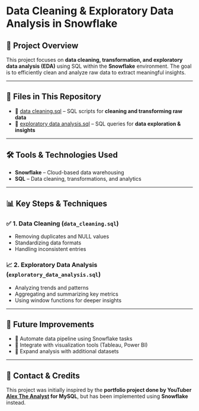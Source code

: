 # **Data Cleaning & Exploratory Data Analysis in Snowflake**

## 📌 Project Overview  
This project focuses on **data cleaning, transformation, and exploratory data analysis (EDA)** using SQL within the **Snowflake** environment. The goal is to efficiently clean and analyze raw data to extract meaningful insights.  

---

## 📂 Files in This Repository  
- 📄 [data cleaning.sql](https://github.com/saya304/Data-Cleaning-and-Exploratory-Data-Analysis/blob/main/data%20cleaning.sql) – SQL scripts for **cleaning and transforming raw data**  
- 📄 [exploratory data analysis.sql](https://github.com/saya304/Data-Cleaning-and-Exploratory-Data-Analysis/blob/main/exploratory%20data%20analysis.sql) – SQL queries for **data exploration & insights**    

---

## 🛠️ Tools & Technologies Used  
- **Snowflake** – Cloud-based data warehousing  
- **SQL** – Data cleaning, transformations, and analytics  

---

## 📊 Key Steps & Techniques  

### ✅ 1. Data Cleaning (`data_cleaning.sql`)  
- Removing duplicates and NULL values  
- Standardizing data formats  
- Handling inconsistent entries  

### 📈 2. Exploratory Data Analysis (`exploratory_data_analysis.sql`)  
- Analyzing trends and patterns  
- Aggregating and summarizing key metrics  
- Using window functions for deeper insights  

---

## 📌 Future Improvements  
- 🔹 Automate data pipeline using Snowflake tasks  
- 🔹 Integrate with visualization tools (Tableau, Power BI)  
- 🔹 Expand analysis with additional datasets  

---

## 📩 Contact & Credits  
This project was initially inspired by the **portfolio project done by YouTuber [Alex The Analyst](https://www.youtube.com/c/AlexTheAnalyst) for MySQL**, but has been implemented using **Snowflake** instead.  
